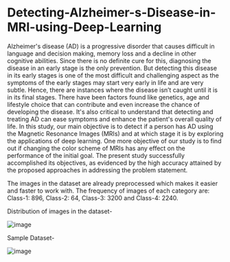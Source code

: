 # Detecting-Alzheimer-s-Disease-in-MRI-using-Deep-Learning
Alzheimer's disease (AD) is a progressive disorder that causes difficult in language and decision making, memory loss and a decline in other cognitive abilities. Since there is no definite cure for this, diagnosing the disease in an early stage is the only prevention. But detecting this disease in its early stages is one of the most difficult and challenging aspect as the symptoms of the early stages may start very early in life and are very subtle. Hence, there are instances where the disease isn’t caught until it is in its final stages. There have been factors found like genetics, age and lifestyle choice that can contribute and even increase the chance of developing the disease. It's also critical to understand that detecting and treating AD can ease symptoms and enhance the patient's overall quality of life. In this study, our main objective is to detect if a person has AD using the Magnetic Resonance Images (MRIs) and at which stage it is by exploring the applications of deep learning. One more objective of our study is to find out if changing the color scheme of MRIs has any effect on the performance of the initial goal. The present study successfully accomplished its objectives, as evidenced by the high accuracy attained by the proposed approaches in addressing the problem statement.

The images in the dataset are already preprocessed which makes it easier and faster to work with. The frequency of images of each category are: Class-1: 896, Class-2: 64, Class-3: 3200 and Class-4: 2240. 

Distribution of images in the dataset-

![image](https://github.com/Prajwal-Gupta/Detecting-Alzheimer-s-Disease-in-MRI-using-Deep-Learning/assets/61011807/abbf7168-33a5-4bcb-a027-c1b3fe3baee4)



Sample Dataset-

![image](https://github.com/Prajwal-Gupta/Detecting-Alzheimer-s-Disease-in-MRI-using-Deep-Learning/assets/61011807/714cbd59-a9d9-4b25-9d83-76a908b70fe9)




